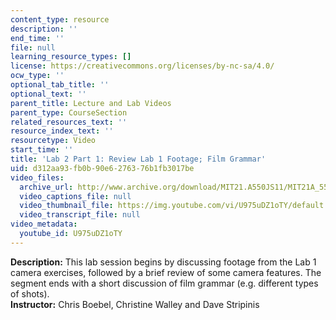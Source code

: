 ```yaml
---
content_type: resource
description: ''
end_time: ''
file: null
learning_resource_types: []
license: https://creativecommons.org/licenses/by-nc-sa/4.0/
ocw_type: ''
optional_tab_title: ''
optional_text: ''
parent_title: Lecture and Lab Videos
parent_type: CourseSection
related_resources_text: ''
resource_index_text: ''
resourcetype: Video
start_time: ''
title: 'Lab 2 Part 1: Review Lab 1 Footage; Film Grammar'
uid: d312aa93-fb0b-90e6-2763-76b1fb3017be
video_files:
  archive_url: http://www.archive.org/download/MIT21.A550JS11/MIT21A_550JS11_lab02_1_300k.mp4
  video_captions_file: null
  video_thumbnail_file: https://img.youtube.com/vi/U975uDZ1oTY/default.jpg
  video_transcript_file: null
video_metadata:
  youtube_id: U975uDZ1oTY
---
```


**Description:** This lab session begins by discussing footage from the Lab 1 camera exercises, followed by a brief review of some camera features. The segment ends with a short discussion of film grammar (e.g. different types of shots).  
**Instructor:** Chris Boebel, Christine Walley and Dave Stripinis

